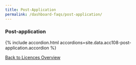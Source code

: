 ```yaml
---
title: Post-Application
permalink: /dashboard-faqs/post-application/
---
```


### Post-application

{% include accordion.html accordions=site.data.acc108-post-application.accordion %}

[Back to Licences Overview](/licences/)